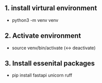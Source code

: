 ## 1. install virtural environment

- python3 -m venv venv

## 2. Activate environment

- source venv/bin/activate    (<-> deactivate)

## 3. Install essenital packages

- pip install fastapi unicorn ruff

